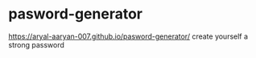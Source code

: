 # pasword-generator
https://aryal-aaryan-007.github.io/pasword-generator/
create yourself a strong  password

